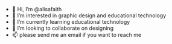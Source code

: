 - 👋 Hi, I’m @alisafaith
- 👀 I’m interested in graphic design and educational technology
- 🌱 I’m currently learning educational technology
- 💞️ I’m looking to collaborate on designing
- 📫 please send me an email if you want to reach me
